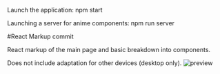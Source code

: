 Launch the application: npm start

Launching a server for anime components: npm run server

#React Markup commit

React markup of the main page and basic breakdown into components.

Does not include adaptation for other devices (desktop only).
![preview](https://github.com/Jeyzik/AniWatch/assets/85117815/24ecd007-4354-4773-aeaa-c2ce0c5f1dfd)
